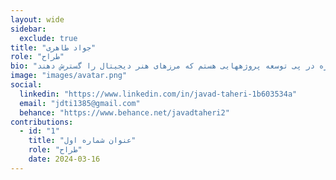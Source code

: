```yaml
---
layout: wide
sidebar:
  exclude: true
title: "جواد طاهری"
role: "طراح"
bio: "جواد طاهری ، دانشجوی کارشناسی مهندسی کامپیوتر ، با تمرکز بر هنرهای گرافیکی شامل طراحی های گرافیکی و پردازش تصاویر. همواره در پی توسعه پروژههایی هستم که مرزهای هنر دیجیتال را گسترش دهند."
image: "images/avatar.png"
social:
  linkedin: "https://www.linkedin.com/in/javad-taheri-1b603534a"
  email: "jdti1385@gmail.com"
  behance: "https://www.behance.net/javadtaheri2"
contributions:
  - id: "1"
    title: "عنوان شماره اول"
    role: "طراح"
    date: 2024-03-16
---
```

